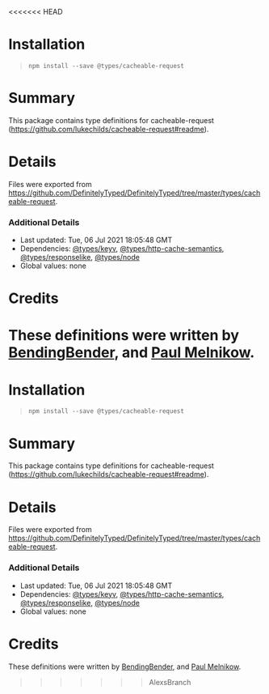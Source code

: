 <<<<<<< HEAD
# Installation
> `npm install --save @types/cacheable-request`

# Summary
This package contains type definitions for cacheable-request (https://github.com/lukechilds/cacheable-request#readme).

# Details
Files were exported from https://github.com/DefinitelyTyped/DefinitelyTyped/tree/master/types/cacheable-request.

### Additional Details
 * Last updated: Tue, 06 Jul 2021 18:05:48 GMT
 * Dependencies: [@types/keyv](https://npmjs.com/package/@types/keyv), [@types/http-cache-semantics](https://npmjs.com/package/@types/http-cache-semantics), [@types/responselike](https://npmjs.com/package/@types/responselike), [@types/node](https://npmjs.com/package/@types/node)
 * Global values: none

# Credits
These definitions were written by [BendingBender](https://github.com/BendingBender), and [Paul Melnikow](https://github.com/paulmelnikow).
=======
# Installation
> `npm install --save @types/cacheable-request`

# Summary
This package contains type definitions for cacheable-request (https://github.com/lukechilds/cacheable-request#readme).

# Details
Files were exported from https://github.com/DefinitelyTyped/DefinitelyTyped/tree/master/types/cacheable-request.

### Additional Details
 * Last updated: Tue, 06 Jul 2021 18:05:48 GMT
 * Dependencies: [@types/keyv](https://npmjs.com/package/@types/keyv), [@types/http-cache-semantics](https://npmjs.com/package/@types/http-cache-semantics), [@types/responselike](https://npmjs.com/package/@types/responselike), [@types/node](https://npmjs.com/package/@types/node)
 * Global values: none

# Credits
These definitions were written by [BendingBender](https://github.com/BendingBender), and [Paul Melnikow](https://github.com/paulmelnikow).
>>>>>>> AlexsBranch
